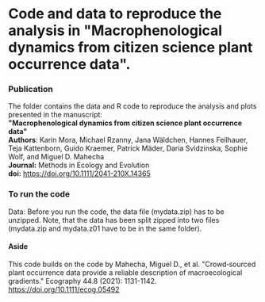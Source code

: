 # Code and data to reproduce the analysis in "Macrophenological dynamics from citizen science plant occurrence data".

### Publication
The folder contains the data and R code to reproduce the analysis and plots presented in the manuscript: \
**"Macrophenological dynamics from citizen science plant occurrence data"** \
**Authors**: Karin Mora, Michael Rzanny, Jana Wäldchen, Hannes Feilhauer, Teja Kattenborn, Guido Kraemer, Patrick Mäder, Daria Svidzinska, Sophie Wolf, and Miguel D. Mahecha \
**Journal:** Methods in Ecology and Evolution \
**doi:** https://doi.org/10.1111/2041-210X.14365


### To run the code
Data: Before you run the code, the data file (mydata.zip) has to be unzipped. Note, that the data has been split zipped into two files (mydata.zip and mydata.z01 have to be in the same folder).


#### Aside
This code builds on the code by
Mahecha, Miguel D., et al. "Crowd‐sourced plant occurrence data provide a reliable description of macroecological gradients." Ecography 44.8 (2021): 1131-1142.
https://doi.org/10.1111/ecog.05492



